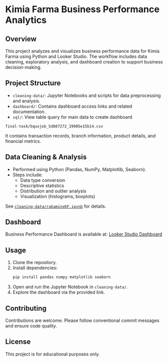 # Kimia Farma Business Performance Analytics

## Overview

This project analyzes and visualizes business performance data for Kimia Farma using Python and Looker Studio. The workflow includes data cleaning, exploratory analysis, and dashboard creation to support business decision-making.

## Project Structure

- `cleaning-data/`: Jupyter Notebooks and scripts for data preprocessing and analysis.
- `dashboard/`: Contains dashboard access links and related documentation.
- `sql/`: View table query for main data to create dashboard
```
final-task/bquxjob_5d887272_19905e15b14.csv
```
It contains transaction records, branch information, product details, and financial metrics.

## Data Cleaning & Analysis

- Performed using Python (Pandas, NumPy, Matplotlib, Seaborn).
- Steps include:
  - Data type conversion
  - Descriptive statistics
  - Distribution and outlier analysis
  - Visualization (histograms, boxplots)

See [`cleaning-data/rakaminxKF.ipynb`](cleaning-data/rakaminxKF.ipynb) for details.

## Dashboard

Business Performance Dashboard is available at:
[Looker Studio Dashboard](https://lookerstudio.google.com/reporting/35ec8f0d-34b9-4404-8a49-844d6b260ea9)

## Usage

1. Clone the repository.
2. Install dependencies:
   ```sh
   pip install pandas numpy matplotlib seaborn
   ```
3. Open and run the Jupyter Notebook in `cleaning-data/`.
4. Explore the dashboard via the provided link.

## Contributing

Contributions are welcome. Please follow conventional commit messages and ensure code quality.

## License

This project is for educational purposes only.